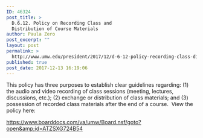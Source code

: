 ```yaml
---
ID: 46324
post_title: >
  D.6.12. Policy on Recording Class and
  Distribution of Course Materials
author: Paula Zero
post_excerpt: ""
layout: post
permalink: >
  http://www.umw.edu/president/2017/12/d-6-12-policy-recording-class-distribution-course-materials/
published: true
post_date: 2017-12-13 16:19:06
---
```

This policy has three purposes to establish clear guidelines regarding: (1) the audio and video recording of class sessions (meeting, lectures, discussions, etc.); (2) exchange or distribution of class materials; and (3) possession of recorded class materials after the end of a course.  View the policy here:

<a href="https://www.boarddocs.com/va/umw/Board.nsf/goto?open&amp;id=ATZSXG724B54">https://www.boarddocs.com/va/umw/Board.nsf/goto?open&amp;id=ATZSXG724B54</a>